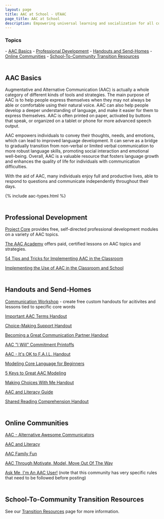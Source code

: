 ```yaml
---
layout: page
title: AAC at School - UTAAC
page_title: AAC at School
description: Empowering universal learning and socialization for all communicators
---
```

<h3>Topics</h3>
- <a href="#intro">AAC Basics</a>
- <a href="#learning">Professional Development</a>
- <a href="#handouts">Handouts and Send-Homes</a>
- <a href="#community">Online Communities</a>
- <a href="#transition">School-To-Community Transition Resources</a>

<a name="intro" style='margin-bottom: 50px; display: block; visibility: hidden;'></a>
<h2>AAC Basics</h2>

Augmentative and Alternative Communication (AAC) is actually
a whole category of different kinds of tools and strategies.
The main purpose of AAC is to help people express themselves
when they may not always be able or comfortable using their natural voice. AAC can also help people develop a deeper
understanding of language, and make it easier for them
to express themselves. AAC is often printed on paper, 
activated by buttons that speak, or organized on a tablet or
phone for more advanced speech output.

AAC empowers individuals to convey their thoughts, needs, and emotions, which can lead to improved language development. It can serve as a bridge to gradually transition from non-verbal or limited verbal communication to more robust language skills, promoting social interaction and emotional well-being. Overall, AAC is a valuable resource that fosters language growth and enhances the quality of life for individuals with communication difficulties.

With the aid of AAC, many individuals enjoy full and productive lives, able to respond to questions and communicate independently throughout their days.

{% include aac-types.html %}

<a name="learning" style='margin-bottom: 50px; display: block; visibility: hidden;'></a>
<h2>Professional Development</h2>

<a href="https://www.project-core.com/professional-development-modules/">Project Core</a> provides free, self-directed professional development modules on a variety of AAC topics.

<a href="https://www.theaacacademy.org/home">The AAC Academy</a> offers paid, certified lessons on AAC topics and strategies.

<a href="https://www.naperville203.org/cms/lib/IL01904881/Centricity/Domain/89/Top-tips-for-implementing-AAC.pdf">54 Tips and Tricks for Implementing AAC in the Classroom</a>

<a href="https://www.youtube.com/watch?v=Z_B08uFddbw">Implementing the Use of AAC in the Classroom and School</a>

<a name="handouts" style='margin-bottom: 50px; display: block; visibility: hidden;'></a>
<h2>Handouts and Send-Homes</h2>

<a href="https://www.coreworkshop.org">Communication Workshop</a> - create free custom handouts for acitivites and lessons tied to specific core words

<a href="https://www.dropbox.com/s/9kjpncfr4gfhpi5/AAC%20Definitions.pdf?dl=0">Important AAC Terms Handout</a>

<a href="https://www.dropbox.com/scl/fi/pjjf603yjwbjgrf6zrffy/Choice-Making.pdf?rlkey=ahx4v9z8ai4jvw0ntgtrisobo&dl=0">Choice-Making Support Handout</a>

<a href="https://www.dropbox.com/scl/fi/1zjsmspzvdjgwnokhvue1/communicationpartnerimg-1.PDF?rlkey=751nehchx9rlvdjs0ufsjg57q&dl=0">Becoming a Great Communication Partner Handout</a>

<a href="https://www.dropbox.com/scl/fi/udmlnv4xj0l7uw3682m06/Copy-of-miniAACflipbook.pdf?rlkey=6wew9ud7snc637sqz5fussef2&dl=0">AAC "I Will" Commitment Printoffs</a>

<a href="https://www.dropbox.com/scl/fi/z4r2vmsg8but57g6dg6ez/FAILposter-1.PDF?rlkey=f90cqazku49estjketds9yhvh&dl=0">AAC - It's OK to F.A.I.L. Handout</a>

<a href="https://www.dropbox.com/scl/fi/0d8abb0uutc07t9n7pm9i/model-core-langauge.pdf?rlkey=u2zietiejdoju67fxp4r8xwnf&dl=0">Modeling Core Language for Beginners</a>

<a href="https://www.dropbox.com/scl/fi/zs6e2gf19fiqqbxlcnxsc/modelingposterpdf.PDF?rlkey=iss0gmva32gdr1585ao4ud5j9&dl=0">5 Keys to Great AAC Modeling</a>

<a href="https://www.dropbox.com/scl/fi/yek4bfiaexiuz635edhhx/Making-Choices-With-Me.pdf?rlkey=e6i1tf8i6kxt6javgbanocs7s&dl=0">Making Choices With Me Handout</a>

<a href="https://www.dropbox.com/scl/fi/qj7hdfk56nmokdi14lhmo/Literacy-Guide.pdf?rlkey=868faax5q57frk4rlvac99jzu&dl=0">AAC and Literacy Guide</a>

<a href="https://www.dropbox.com/scl/fi/i4uj99b9nhvxjmhm7iw3a/Shared-Reading.pdf?rlkey=9q0kagvfwg3p2enyueh37nly2&dl=0">Shared Reading Comprehension Handout</a>

<a name="community" style='margin-bottom: 50px; display: block; visibility: hidden;'></a>
<h2>Online Communities</h2>

<a href="https://www.facebook.com/groups/873436332667973/?ref=group_browse">AAC - Alternative Awesome Communicators</a>

<a href="https://www.facebook.com/groups/280995758986033/?ref=group_browse">AAC and Literacy</a>

<a href="https://www.facebook.com/AACFamilyFun/">AAC Family Fun</a>

<a href="https://www.facebook.com/groups/AACthruMMM/">AAC Through Motivate, Model, Move Out Of The Way</a>

<a href="https://www.facebook.com/groups/456220758119314/?multi_permalinks=729918680749519&notif_id=1578395446925023&notif_t=group_highlights">Ask Me, I'm An AAC User!</a> (note that this community has very specific rules that need to be followed before posting)

<a name="transition" style='margin-bottom: 50px; display: block; visibility: hidden;'></a>
<h2>School-To-Community Transition Resources</h2>

See our <a href="/transition">Transition Resources</a> page for more information.

<!--

PERSONA 7
One of my students has an AAC device, but I’m not sure how to get started with it in my classroom
PERSONA 8
I’m a teacher/SLP and need help training my staff how to support devices in the classroom
Staff training links
Continuing Education resources

-->





<!--
https://www.youtube.com/watch?v=C87ZtqOSjls
-->
